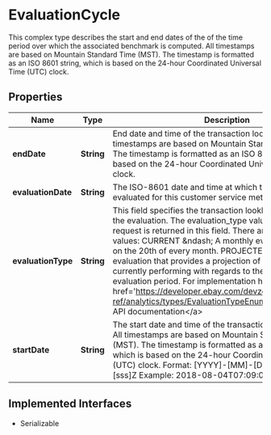 

# EvaluationCycle

This complex type describes the start and end dates of the of the time period over which the associated benchmark is computed. All timestamps are based on Mountain Standard Time (MST). The timestamp is formatted as an ISO 8601 string, which is based on the 24-hour Coordinated Universal Time (UTC) clock.
## Properties

Name | Type | Description | Notes
------------ | ------------- | ------------- | -------------
**endDate** | **String** | End date and time of the transaction lookback range. All timestamps are based on Mountain Standard Time (MST). The timestamp is formatted as an ISO 8601 string, which is based on the 24-hour Coordinated Universal Time (UTC) clock. |  [optional]
**evaluationDate** | **String** | The ISO-8601 date and time at which the seller was evaluated for this customer service metric rating. |  [optional]
**evaluationType** | **String** | This field specifies the transaction lookback period used for the evaluation. The evaluation_type value specified in the request is returned in this field. There are two possible values: CURRENT &amp;ndash; A monthly evaluation that occurs on the 20th of every month. PROJECTED &amp;ndash; A daily evaluation that provides a projection of how the seller is currently performing with regards to the upcoming evaluation period. For implementation help, refer to &lt;a href&#x3D;&#39;https://developer.ebay.com/devzone/rest/api-ref/analytics/types/EvaluationTypeEnum.html&#39;&gt;eBay API documentation&lt;/a&gt; |  [optional]
**startDate** | **String** | The start date and time of the transaction lookback range. All timestamps are based on Mountain Standard Time (MST). The timestamp is formatted as an ISO 8601 string, which is based on the 24-hour Coordinated Universal Time (UTC) clock. Format: [YYYY]-[MM]-[DD]T[hh]:[mm]:[ss].[sss]Z Example: 2018-08-04T07:09:00.000Z |  [optional]


## Implemented Interfaces

* Serializable


